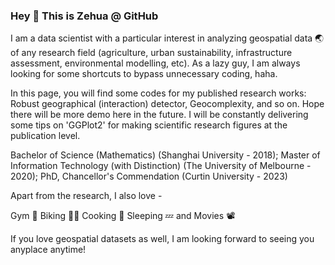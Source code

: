### Hey 👋 This is Zehua @ GitHub

<!--
**Zehua-Zhang-01/Zehua-Zhang-01** is a ✨ _special_ ✨ repository because its `README.md` (this file) appears on your GitHub profile.

Here are some ideas to get you started:

- 🔭 I’m currently working on ...
- 🌱 I’m currently learning ...
- 👯 I’m looking to collaborate on ...
- 🤔 I’m looking for help with ...
- 💬 Ask me about ...
- 📫 How to reach me: ...
- 😄 Pronouns: ...
- ⚡ Fun fact: ...
-->

I am a data scientist with a particular interest in analyzing geospatial data 🌏 of any research field (agriculture, urban sustainability, infrastructure assessment, environmental modelling, etc). As a lazy guy, I am always looking for some shortcuts to bypass unnecessary coding, haha. 

In this page, you will find some codes for my published research works: Robust geographical (interaction) detector, Geocomplexity, and so on. Hope there will be more demo here in the future. I will be constantly delivering some tips on 'GGPlot2' for making scientific research figures at the publication level. 

Bachelor of Science (Mathematics) (Shanghai University - 2018); Master of Information Technology (with Distinction) (The University of Melbourne - 2020); PhD, Chancellor's Commendation (Curtin University - 2023)

Apart from the research, I also love - 

Gym 💪 Biking 🚴‍♂️ Cooking 🥘 Sleeping 💤 and Movies 📽

If you love geospatial datasets as well, I am looking forward to seeing you anyplace anytime!

